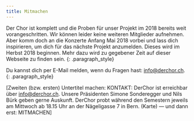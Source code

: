 ```yaml
---
title: Mitmachen
---
```


Der Chor ist komplett und die Proben f&uuml;r unser Projekt im 2018 bereits weit vorangeschritten. Wir k&ouml;nnen leider keine weiteren Mitglieder aufnehmen. Aber komm doch an die Konzerte Anfang Mai 2018 vorbei und lass dich inspirieren, um dich f&uuml;r das n&auml;chste Projekt anzumelden. Dieses wird im Herbst 2018 beginnen. Mehr dazu wird zu gegebener Zeit auf dieser Webseite zu finden sein.
{: .paragraph_style}

Du kannst dich per E-Mail melden, wenn du Fragen hast: [info@derchor.ch](javascript:void(location.href='mailto:'+String.fromCharCode(105,110,102,111,64,100,101,114,99,104,111,114,46,99,104))).
{: .paragraph_style}

[Zweiten (bzw. ersten) Untertitel machen: KONTAKT: DerChor ist erreichbar &uuml;ber [info@derchor.ch](mailto:info@derchor.ch). Unsere Pr&auml;sidenten Simone Sonderegger und Nils B&uuml;rk geben gerne Auskunft. DerChor probt w&auml;hrend den Semestern jeweils am Mittwoch ab 18.15 Uhr an der N&auml;geligasse 7 in Bern. (Karte) — und dann erst: MITMACHEN]